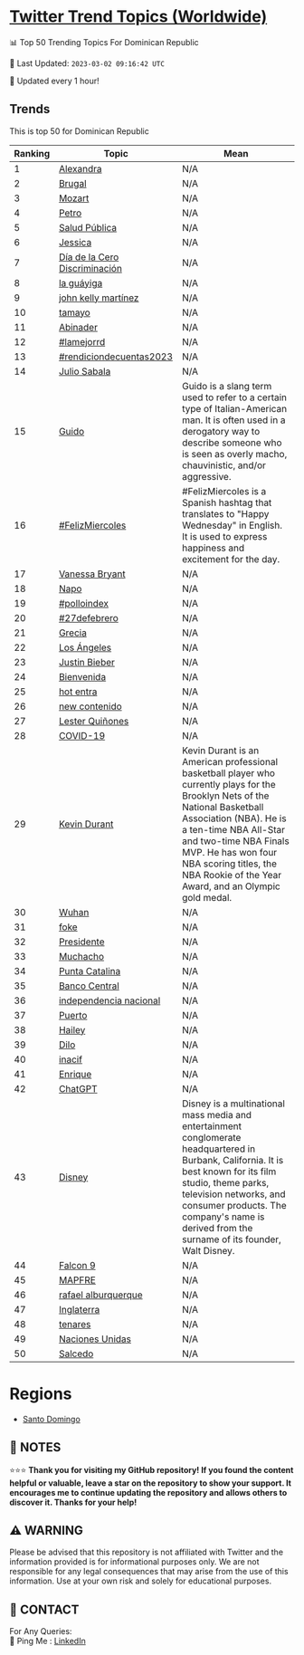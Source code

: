 [Twitter Trend Topics (Worldwide)](https://github.com/ErcinDedeoglu/Twitter-Trend-Topics)
==========


📊 Top 50 Trending Topics For Dominican Republic

📆 Last Updated: `2023-03-02 09:16:42 UTC`

🔧 Updated every 1 hour!


## Trends

This is top 50 for Dominican Republic

| Ranking | Topic | Mean |
| ------- | ------------ | ------------ |
| 1 | [Alexandra](http://twitter.com/search?q=Alexandra) | N/A |
| 2 | [Brugal](http://twitter.com/search?q=Brugal) | N/A |
| 3 | [Mozart](http://twitter.com/search?q=Mozart) | N/A |
| 4 | [Petro](http://twitter.com/search?q=Petro) | N/A |
| 5 | [Salud Pública](http://twitter.com/search?q=Salud+P%c3%bablica) | N/A |
| 6 | [Jessica](http://twitter.com/search?q=Jessica) | N/A |
| 7 | [Día de la Cero Discriminación](http://twitter.com/search?q=D%c3%ada+de+la+Cero+Discriminaci%c3%b3n) | N/A |
| 8 | [la guáyiga](http://twitter.com/search?q=la+gu%c3%a1yiga) | N/A |
| 9 | [john kelly martínez](http://twitter.com/search?q=john+kelly+mart%c3%adnez) | N/A |
| 10 | [tamayo](http://twitter.com/search?q=tamayo) | N/A |
| 11 | [Abinader](http://twitter.com/search?q=Abinader) | N/A |
| 12 | [#lamejorrd](http://twitter.com/search?q=%23lamejorrd) | N/A |
| 13 | [#rendiciondecuentas2023](http://twitter.com/search?q=%23rendiciondecuentas2023) | N/A |
| 14 | [Julio Sabala](http://twitter.com/search?q=Julio+Sabala) | N/A |
| 15 | [Guido](http://twitter.com/search?q=Guido) | Guido is a slang term used to refer to a certain type of Italian-American man. It is often used in a derogatory way to describe someone who is seen as overly macho, chauvinistic, and/or aggressive. |
| 16 | [#FelizMiercoles](http://twitter.com/search?q=%23FelizMiercoles) | #FelizMiercoles is a Spanish hashtag that translates to "Happy Wednesday" in English. It is used to express happiness and excitement for the day. |
| 17 | [Vanessa Bryant](http://twitter.com/search?q=Vanessa+Bryant) | N/A |
| 18 | [Napo](http://twitter.com/search?q=Napo) | N/A |
| 19 | [#polloindex](http://twitter.com/search?q=%23polloindex) | N/A |
| 20 | [#27defebrero](http://twitter.com/search?q=%2327defebrero) | N/A |
| 21 | [Grecia](http://twitter.com/search?q=Grecia) | N/A |
| 22 | [Los Ángeles](http://twitter.com/search?q=Los+%c3%81ngeles) | N/A |
| 23 | [Justin Bieber](http://twitter.com/search?q=Justin+Bieber) | N/A |
| 24 | [Bienvenida](http://twitter.com/search?q=Bienvenida) | N/A |
| 25 | [hot entra](http://twitter.com/search?q=hot+entra) | N/A |
| 26 | [new contenido](http://twitter.com/search?q=new+contenido) | N/A |
| 27 | [Lester Quiñones](http://twitter.com/search?q=Lester+Qui%c3%b1ones) | N/A |
| 28 | [COVID-19](http://twitter.com/search?q=COVID-19) | N/A |
| 29 | [Kevin Durant](http://twitter.com/search?q=Kevin+Durant) | Kevin Durant is an American professional basketball player who currently plays for the Brooklyn Nets of the National Basketball Association (NBA). He is a ten-time NBA All-Star and two-time NBA Finals MVP. He has won four NBA scoring titles, the NBA Rookie of the Year Award, and an Olympic gold medal. |
| 30 | [Wuhan](http://twitter.com/search?q=Wuhan) | N/A |
| 31 | [foke](http://twitter.com/search?q=foke) | N/A |
| 32 | [Presidente](http://twitter.com/search?q=Presidente) | N/A |
| 33 | [Muchacho](http://twitter.com/search?q=Muchacho) | N/A |
| 34 | [Punta Catalina](http://twitter.com/search?q=Punta+Catalina) | N/A |
| 35 | [Banco Central](http://twitter.com/search?q=Banco+Central) | N/A |
| 36 | [independencia nacional](http://twitter.com/search?q=independencia+nacional) | N/A |
| 37 | [Puerto](http://twitter.com/search?q=Puerto) | N/A |
| 38 | [Hailey](http://twitter.com/search?q=Hailey) | N/A |
| 39 | [Dilo](http://twitter.com/search?q=Dilo) | N/A |
| 40 | [inacif](http://twitter.com/search?q=inacif) | N/A |
| 41 | [Enrique](http://twitter.com/search?q=Enrique) | N/A |
| 42 | [ChatGPT](http://twitter.com/search?q=ChatGPT) | N/A |
| 43 | [Disney](http://twitter.com/search?q=Disney) | Disney is a multinational mass media and entertainment conglomerate headquartered in Burbank, California. It is best known for its film studio, theme parks, television networks, and consumer products. The company's name is derived from the surname of its founder, Walt Disney. |
| 44 | [Falcon 9](http://twitter.com/search?q=Falcon+9) | N/A |
| 45 | [MAPFRE](http://twitter.com/search?q=MAPFRE) | N/A |
| 46 | [rafael alburquerque](http://twitter.com/search?q=rafael+alburquerque) | N/A |
| 47 | [Inglaterra](http://twitter.com/search?q=Inglaterra) | N/A |
| 48 | [tenares](http://twitter.com/search?q=tenares) | N/A |
| 49 | [Naciones Unidas](http://twitter.com/search?q=Naciones+Unidas) | N/A |
| 50 | [Salcedo](http://twitter.com/search?q=Salcedo) | N/A |



# Regions

* [Santo Domingo](</Dominican Republic/Santo Domingo.md>)



## 📝 NOTES

⭐⭐⭐ **Thank you for visiting my GitHub repository! If you found the content helpful or valuable, leave a star on the repository to show your support. It encourages me to continue updating the repository and allows others to discover it. Thanks for your help!**


## ⚠️ WARNING

Please be advised that this repository is not affiliated with Twitter and the information provided is for informational purposes only. We are not responsible for any legal consequences that may arise from the use of this information. Use at your own risk and solely for educational purposes.


## 📨 CONTACT

 For Any Queries:  
            🏓 Ping Me : [LinkedIn](https://www.linkedin.com/in/ercindedeoglu/)
